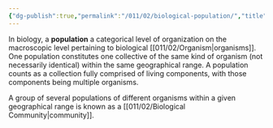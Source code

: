 ```yaml
---
{"dg-publish":true,"permalink":"/011/02/biological-population/","title":"Population (Biology)","tags":["BIOL305","BIOL412","BIOL422"],"noteIcon":"1","created":"2024-10-03T22:00:55.041-07:00","updated":"2024-10-03T22:30:54.047-07:00"}
---
```


In biology, a **population** a categorical level of organization on the macroscopic level pertaining to biological [[011/02/Organism\|organisms]]. One population constitutes one collective of the same kind of organism (not necessarily identical) within the same geographical range. A population counts as a collection fully comprised of living components, with those components being multiple organisms.

A group of several populations of different organisms within a given geographical range is known as a [[011/02/Biological Community\|community]].